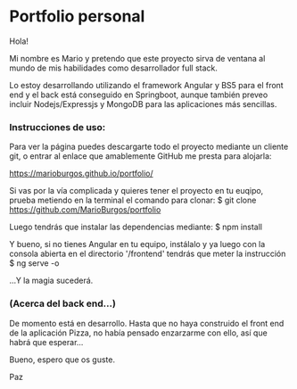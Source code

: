 # Portfolio personal
Hola! 

Mi nombre es Mario y pretendo que este proyecto sirva de ventana al mundo de mis habilidades como desarrollador full stack.

Lo estoy desarrollando utilizando el framework Angular y BS5 para el front end y el back está conseguido en Springboot, aunque también preveo incluir Nodejs/Expressjs y MongoDB para las aplicaciones más sencillas.

### Instrucciones de uso:
Para ver la página puedes descargarte todo el proyecto mediante un cliente git, o entrar al enlace que amablemente GitHub me presta para alojarla:

https://marioburgos.github.io/portfolio/

Si vas por la vía complicada y quieres tener el proyecto en tu euqipo, prueba metiendo en la terminal el comando para clonar:
$ git clone https://github.com/MarioBurgos/portfolio

Luego tendrás que instalar las dependencias mediante:
$ npm install

Y bueno, si no tienes Angular en tu equipo, instálalo y ya luego con la consola abierta en el directorio '/frontend' tendrás que meter la instrucción
$ ng serve -o

...Y la magia sucederá.

### (Acerca del back end...)
De momento está en desarrollo. Hasta que no haya construido el front end de la aplicación Pizza, no había pensado enzarzarme con ello, así que habrá que esperar...


Bueno, espero que os guste.

Paz

